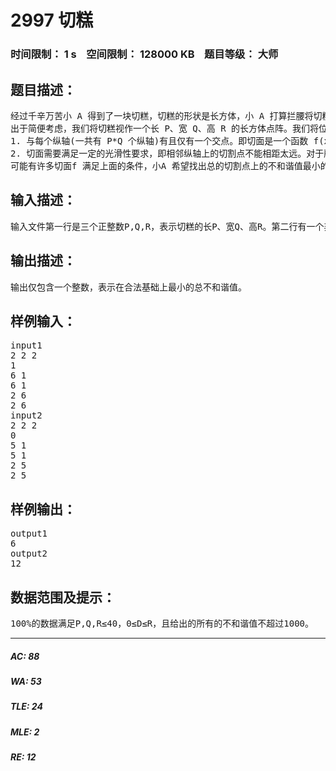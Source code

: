 # 2997 切糕   
### 时间限制： 1 s&nbsp;&nbsp;&nbsp;&nbsp;空间限制： 128000 KB&nbsp;&nbsp;&nbsp;&nbsp;题目等级： 大师  
## 题目描述：  

<pre>
经过千辛万苦小 A 得到了一块切糕，切糕的形状是长方体，小 A 打算拦腰将切糕切成两半分给小 B。出于美观考虑，小 A 希望切面能尽量光滑且和谐。于是她找到你，希望你能帮她找出最好的切割方案。   
出于简便考虑，我们将切糕视作一个长 P、宽 Q、高 R 的长方体点阵。我们将位于第 z层中第 x 行、第 y 列上(1≤x≤P, 1≤y≤Q, 1≤z≤R)的点称为(x,y,z)，它有一个非负的不和谐值 v(x,y,z)。一个合法的切面满足以下两个条件：   
1. 与每个纵轴(一共有 P*Q 个纵轴)有且仅有一个交点。即切面是一个函数 f(x,y)，对于所有 1≤x≤P, 1≤y≤Q,我们需指定一个切割点 f(x,y),且 1≤f(x,y)≤R。   
2. 切面需要满足一定的光滑性要求，即相邻纵轴上的切割点不能相距太远。对于所有的 1≤x,x’≤P 和 1≤y,y’ ≤Q，若|x-x’|+|y-y’|=1，则|f(x,y)-f(x’,y’)| ≤D，其中 D 是给定的一个非负整数。   
可能有许多切面f 满足上面的条件，小A 希望找出总的切割点上的不和谐值最小的那个，即 ∑v(x,y, f(x,y))最小。
</pre>
  
  
## 输入描述：  

<pre>
输入文件第一行是三个正整数P,Q,R，表示切糕的长P、宽Q、高R。第二行有一个非负整数D，表示光滑性要求。接下来是R个P行Q列的矩阵，第z个矩阵的第x行第y列是v(x,y,z) (1≤x≤P, 1≤y≤Q, 1≤z≤R)。
</pre>
  
  
## 输出描述：  

<pre>
输出仅包含一个整数，表示在合法基础上最小的总不和谐值。
</pre>
  
  
## 样例输入：  

<pre>
input1  
2 2 2   
1   
6 1   
6 1   
2 6   
2 6   
input2   
2 2 2   
0   
5 1   
5 1   
2 5   
2 5
</pre>
  
  
## 样例输出：  

<pre>
output1  
6   
output2  
12
</pre>
  
  
## 数据范围及提示：  

<pre>
100%的数据满足P,Q,R≤40，0≤D≤R，且给出的所有的不和谐值不超过1000。 
</pre>
  
  
***  

##### AC: 88  
##### WA: 53  
##### TLE: 24  
##### MLE: 2  
##### RE: 12  

